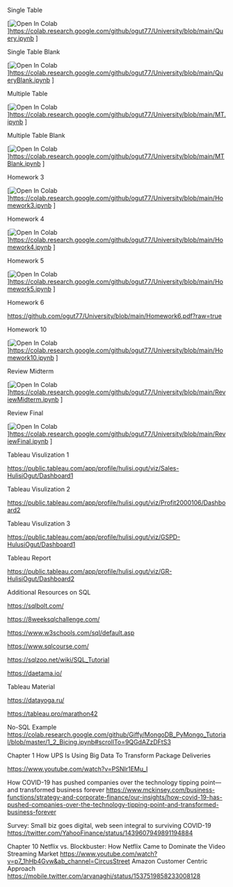 
Single Table

[![Open In Colab](https://colab.research.google.com/assets/colab-badge.svg)]https://colab.research.google.com/github/ogut77/University/blob/main/Query.ipynb ]

Single Table Blank

[![Open In Colab](https://colab.research.google.com/assets/colab-badge.svg)]https://colab.research.google.com/github/ogut77/University/blob/main/QueryBlank.ipynb ]

Multiple Table

[![Open In Colab](https://colab.research.google.com/assets/colab-badge.svg)]https://colab.research.google.com/github/ogut77/University/blob/main/MT.ipynb ]


Multiple Table Blank


[![Open In Colab](https://colab.research.google.com/assets/colab-badge.svg)]https://colab.research.google.com/github/ogut77/University/blob/main/MTBlank.ipynb ]

Homework 3

[![Open In Colab](https://colab.research.google.com/assets/colab-badge.svg)]https://colab.research.google.com/github/ogut77/University/blob/main/Homework3.ipynb ]

Homework 4

[![Open In Colab](https://colab.research.google.com/assets/colab-badge.svg)]https://colab.research.google.com/github/ogut77/University/blob/main/Homework4.ipynb ]

Homework 5

[![Open In Colab](https://colab.research.google.com/assets/colab-badge.svg)]https://colab.research.google.com/github/ogut77/University/blob/main/Homework5.ipynb ]

Homework 6

https://github.com/ogut77/University/blob/main/Homework6.pdf?raw=true

Homework 10

[![Open In Colab](https://colab.research.google.com/assets/colab-badge.svg)]https://colab.research.google.com/github/ogut77/University/blob/main/Homework10.ipynb ]


Review Midterm

[![Open In Colab](https://colab.research.google.com/assets/colab-badge.svg)]https://colab.research.google.com/github/ogut77/University/blob/main/ReviewMidterm.ipynb ]

Review Final

[![Open In Colab](https://colab.research.google.com/assets/colab-badge.svg)]https://colab.research.google.com/github/ogut77/University/blob/main/ReviewFinal.ipynb ]



Tableau Visulization 1

https://public.tableau.com/app/profile/hulisi.ogut/viz/Sales-HulisiOgut/Dashboard1

Tableau Visulization 2

https://public.tableau.com/app/profile/hulisi.ogut/viz/Profit2000106/Dashboard2

Tableau Visulization 3

https://public.tableau.com/app/profile/hulisi.ogut/viz/GSPD-HulusiOgut/Dashboard1

Tableau Report

https://public.tableau.com/app/profile/hulisi.ogut/viz/GR-HulisiOgut/Dashboard2

Additional Resources on SQL

https://sqlbolt.com/

https://8weeksqlchallenge.com/

https://www.w3schools.com/sql/default.asp

https://www.sqlcourse.com/

https://sqlzoo.net/wiki/SQL_Tutorial

https://daetama.io/

Tableau Material

https://datayoga.ru/

https://tableau.pro/marathon42

No-SQL Example
https://colab.research.google.com/github/Giffy/MongoDB_PyMongo_Tutorial/blob/master/1_2_Bicing.ipynb#scrollTo=9QGdAZzDFtS3

Chapter 1
How UPS Is Using Big Data To Transform Package Deliveries

https://www.youtube.com/watch?v=PSNIr1EMu_I

How COVID-19 has pushed companies over the technology tipping point—and transformed business forever
https://www.mckinsey.com/business-functions/strategy-and-corporate-finance/our-insights/how-covid-19-has-pushed-companies-over-the-technology-tipping-point-and-transformed-business-forever

Survey: Small biz goes digital, web seen integral to surviving COVID-19
https://twitter.com/YahooFinance/status/1439607949891194884

Chapter 10
Netflix vs. Blockbuster: How Netflix Came to Dominate the Video Streaming Market
https://www.youtube.com/watch?v=p7_1hHb4Gvw&ab_channel=CircusStreet
Amazon Customer Centric Approach
https://mobile.twitter.com/arvanaghi/status/1537519858233008128





